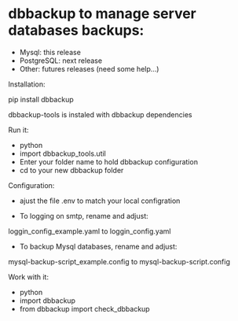 # dbbackup to manage server databases backups:
- Mysql: this release
- PostgreSQL: next release
- Other: futures releases (need some help...)

Installation:

pip install dbbackup

dbbackup-tools is instaled with dbbackup dependencies

Run it:
- python
- import dbbackup_tools.util
- Enter your folder name to hold dbbackup configuration
- cd to your new dbbackup folder

Configuration:
- ajust the file .env to match your local configration

- To logging on smtp, rename and adjust:

loggin_config_example.yaml to loggin_config.yaml

- To backup Mysql databases, rename and adjust:

mysql-backup-script_example.config to mysql-backup-script.config

Work with it:
- python
- import dbbackup
- from dbbackup import check_dbbackup
